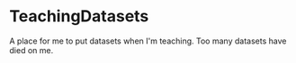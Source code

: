 # TeachingDatasets
A place for me to put datasets when I'm teaching. Too many datasets have died on me.
